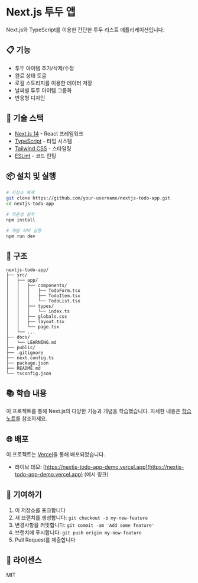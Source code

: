 # Next.js 투두 앱

Next.js와 TypeScript를 이용한 간단한 투두 리스트 애플리케이션입니다.

## 📋 기능

- 투두 아이템 추가/삭제/수정
- 완료 상태 토글
- 로컬 스토리지를 이용한 데이터 저장
- 날짜별 투두 아이템 그룹화
- 반응형 디자인

## 🚀 기술 스택

- [Next.js 14](https://nextjs.org/) - React 프레임워크
- [TypeScript](https://www.typescriptlang.org/) - 타입 시스템
- [Tailwind CSS](https://tailwindcss.com/) - 스타일링
- [ESLint](https://eslint.org/) - 코드 린팅

## 📦 설치 및 실행

```bash
# 저장소 복제
git clone https://github.com/your-username/nextjs-todo-app.git
cd nextjs-todo-app

# 의존성 설치
npm install

# 개발 서버 실행
npm run dev
```

## 🔧 구조

```
nextjs-todo-app/
├── src/
│   ├── app/
│   │   ├── components/
│   │   │   ├── TodoForm.tsx
│   │   │   ├── TodoItem.tsx
│   │   │   └── TodoList.tsx
│   │   ├── types/
│   │   │   └── index.ts
│   │   ├── globals.css
│   │   ├── layout.tsx
│   │   └── page.tsx
│   └── ...
├── docs/
│   └── LEARNING.md
├── public/
├── .gitignore
├── next.config.ts
├── package.json
├── README.md
└── tsconfig.json
```

## 📚 학습 내용

이 프로젝트를 통해 Next.js의 다양한 기능과 개념을 학습했습니다. 자세한 내용은 [학습 노트](./docs/LEARNING.md)를 참조하세요.

## 🌐 배포

이 프로젝트는 [Vercel](https://vercel.com)을 통해 배포되었습니다.

- 라이브 데모: [https://nextjs-todo-app-demo.vercel.app](https://nextjs-todo-app-demo.vercel.app) (예시 링크)

## 🤝 기여하기

1. 이 저장소를 포크합니다
2. 새 브랜치를 생성합니다: `git checkout -b my-new-feature`
3. 변경사항을 커밋합니다: `git commit -am 'Add some feature'`
4. 브랜치에 푸시합니다: `git push origin my-new-feature`
5. Pull Request를 제출합니다

## 📝 라이센스

MIT
